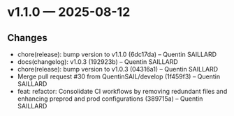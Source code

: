 # v1.1.0 — 2025-08-12

## Changes
* chore(release): bump version to v1.1.0 (6dc17da) – Quentin SAILLARD
* docs(changelog): v1.0.3 (192923b) – Quentin SAILLARD
* chore(release): bump version to v1.0.3 (04316a1) – Quentin SAILLARD
* Merge pull request #30 from QuentinSAIL/develop (1f459f3) – Quentin SAILLARD
* feat: refactor: Consolidate CI workflows by removing redundant files and enhancing preprod and prod configurations (389715a) – Quentin SAILLARD
